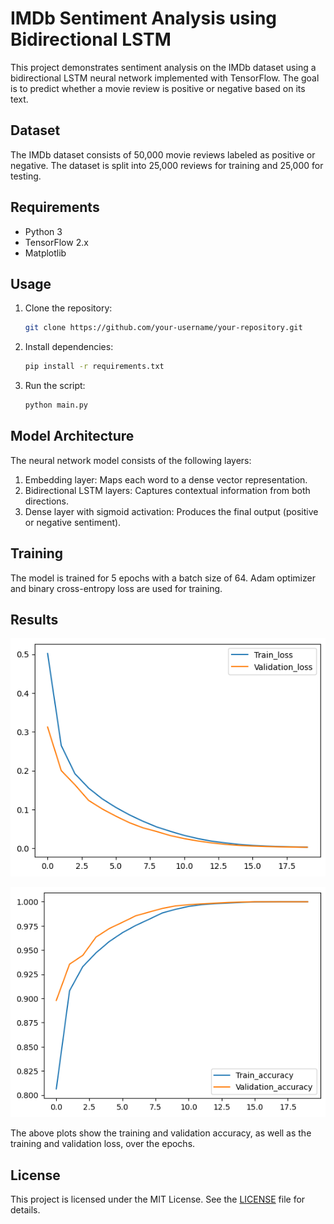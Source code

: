 # IMDb Sentiment Analysis using Bidirectional LSTM

This project demonstrates sentiment analysis on the IMDb dataset using a bidirectional LSTM neural network implemented with TensorFlow. The goal is to predict whether a movie review is positive or negative based on its text.

## Dataset

The IMDb dataset consists of 50,000 movie reviews labeled as positive or negative. The dataset is split into 25,000 reviews for training and 25,000 for testing.

## Requirements

- Python 3
- TensorFlow 2.x
- Matplotlib

## Usage

1. Clone the repository:

    ```bash
    git clone https://github.com/your-username/your-repository.git
    ```

2. Install dependencies:

    ```bash
    pip install -r requirements.txt
    ```

3. Run the script:

    ```bash
    python main.py
    ```

## Model Architecture

The neural network model consists of the following layers:

1. Embedding layer: Maps each word to a dense vector representation.
2. Bidirectional LSTM layers: Captures contextual information from both directions.
3. Dense layer with sigmoid activation: Produces the final output (positive or negative sentiment).

## Training

The model is trained for 5 epochs with a batch size of 64. Adam optimizer and binary cross-entropy loss are used for training.

## Results

![Training and Validation Accuracy](images/accuracy.png)

![Training and Validation Loss](images/loss.png)

The above plots show the training and validation accuracy, as well as the training and validation loss, over the epochs.

## License

This project is licensed under the MIT License. See the [LICENSE](LICENSE) file for details.
